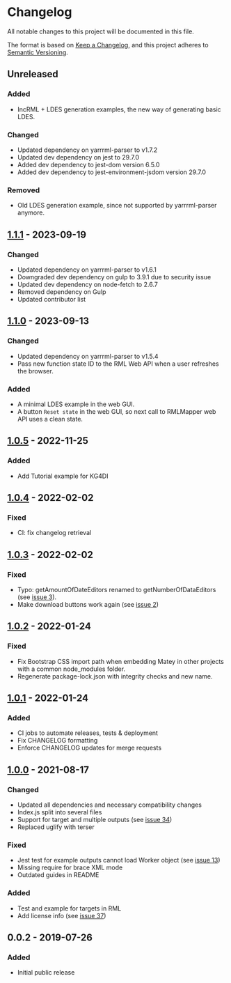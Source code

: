 # Changelog

All notable changes to this project will be documented in this file.

The format is based on [Keep a Changelog](https://keepachangelog.com/en/1.1.0/), and this project adheres
to [Semantic Versioning](https://semver.org/spec/v2.0.0.html).

## Unreleased

### Added
- IncRML + LDES generation examples, the new way of generating basic LDES.

### Changed
- Updated dependency on yarrrml-parser to v1.7.2
- Updated dev dependency on jest to 29.7.0
- Added dev dependency to jest-dom version 6.5.0
- Added dev dependency to jest-environment-jsdom version 29.7.0

### Removed
- Old LDES generation example, since not supported by yarrrml-parser anymore.

## [1.1.1] - 2023-09-19

### Changed
- Updated dependency on yarrrml-parser to v1.6.1
- Downgraded dev dependency on gulp to 3.9.1 due to security issue
- Updated dev dependency on node-fetch to 2.6.7
- Removed dependency on Gulp
- Updated contributor list

## [1.1.0] - 2023-09-13

### Changed
- Updated dependency on yarrrml-parser to v1.5.4
- Pass new function state ID to the RML Web API when a user refreshes the browser.

### Added
- A minimal LDES example in the web GUI.
- A button `Reset state` in the web GUI, so next call to RMLMapper web API uses a clean state.

## [1.0.5] - 2022-11-25

### Added
- Add Tutorial example for KG4DI

## [1.0.4] - 2022-02-02

### Fixed

- CI: fix changelog retrieval

## [1.0.3] - 2022-02-02

### Fixed
- Typo: getAmountOfDateEditors renamed to getNumberOfDataEditors (see [issue 3](https://github.com/RMLio/matey/issues/2)).
- Make download buttons work again (see [issue 2](https://github.com/RMLio/matey/issues/2))

## [1.0.2] - 2022-01-24

### Fixed
- Fix Bootstrap CSS import path when embedding Matey in other projects with a common node_modules folder.
- Regenerate package-lock.json with integrity checks and new name.

## [1.0.1] - 2022-01-24

### Added
- CI jobs to automate releases, tests & deployment
- Fix CHANGELOG formatting
- Enforce CHANGELOG updates for merge requests

## [1.0.0] - 2021-08-17

### Changed
- Updated all dependencies and necessary compatibility changes
- Index.js split into several files
- Support for target  and multiple outputs (see [issue 34](https://gitlab.ilabt.imec.be/yarrrml/matey/-/issues/34))
- Replaced uglify with terser

### Fixed
- Jest test for example outputs cannot load Worker object (see [issue 13](https://gitlab.ilabt.imec.be/yarrrml/matey/-/issues/13))
- Missing require for brace XML mode
- Outdated guides in README

### Added
- Test and example for targets in RML 
- Add license info (see [issue 37](https://gitlab.ilabt.imec.be/yarrrml/matey/-/issues/37))

## 0.0.2 - 2019-07-26

### Added
- Initial public release

[1.1.1]: https://github.com/RMLio/matey/compare/v1.1.0...v1.1.1
[1.1.0]: https://github.com/RMLio/matey/compare/v1.0.5...v1.1.0
[1.0.5]: https://github.com/RMLio/matey/compare/v1.0.4...v1.0.5
[1.0.4]: https://github.com/RMLio/matey/compare/v1.0.3...v1.0.4
[1.0.3]: https://github.com/RMLio/matey/compare/v1.0.2...v1.0.3
[1.0.2]: https://github.com/RMLio/matey/compare/v1.0.1...v1.0.2
[1.0.1]: https://github.com/RMLio/matey/compare/v1.0.0...v1.0.1
[1.0.0]: https://github.com/RMLio/matey/compare/v0.0.2...v1.0.0

